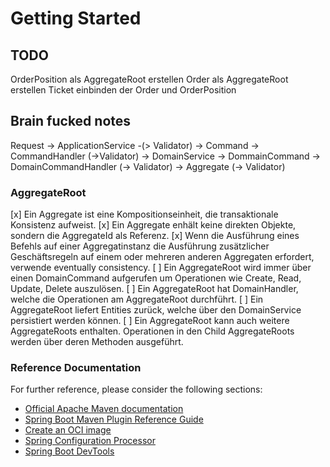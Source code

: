 # Getting Started

## TODO
OrderPosition als AggregateRoot erstellen 
Order als AggregateRoot erstellen
Ticket einbinden der Order und OrderPosition

## Brain fucked notes

Request -> ApplicationService -(> Validator) -> Command -> CommandHandler (->Validator)  -> DomainService -> DommainCommand -> DomainCommandHandler (-> Validator) -> Aggregate (-> Validator)


### AggregateRoot
[x] Ein Aggregate ist eine Kompositionseinheit, die transaktionale Konsistenz aufweist.
[x] Ein Aggregate enhält keine direkten Objekte, sondern die AggregateId als Referenz.
[x] Wenn die Ausführung eines Befehls auf einer Aggregatinstanz die Ausführung zusätzlicher Geschäftsregeln auf einem oder mehreren anderen Aggregaten erfordert, verwende eventually consistency.
[ ] Ein AggregateRoot wird immer über einen DomainCommand aufgerufen um Operationen wie Create, Read, Update, Delete auszulösen.
[ ] Ein AggregateRoot hat DomainHandler, welche die Operationen am AggregateRoot durchführt.
[ ] Ein AggregateRoot liefert Entities zurück, welche über den DomainService persistiert werden können.
[ ] Ein AggregateRoot kann auch weitere AggregateRoots enthalten. Operationen in den Child AggregateRoots werden über deren Methoden ausgeführt.


### Reference Documentation

For further reference, please consider the following sections:

* [Official Apache Maven documentation](https://maven.apache.org/guides/index.html)
* [Spring Boot Maven Plugin Reference Guide](https://docs.spring.io/spring-boot/docs/2.7.5/maven-plugin/reference/html/)
* [Create an OCI image](https://docs.spring.io/spring-boot/docs/2.7.5/maven-plugin/reference/html/#build-image)
* [Spring Configuration Processor](https://docs.spring.io/spring-boot/docs/2.7.5/reference/htmlsingle/#appendix.configuration-metadata.annotation-processor)
* [Spring Boot DevTools](https://docs.spring.io/spring-boot/docs/2.7.5/reference/htmlsingle/#using.devtools)

